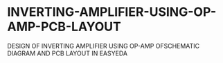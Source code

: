 # INVERTING-AMPLIFIER-USING-OP-AMP-PCB-LAYOUT
DESIGN OF INVERTING AMPLIFIER USING OP-AMP OFSCHEMATIC DIAGRAM AND PCB LAYOUT IN EASYEDA
